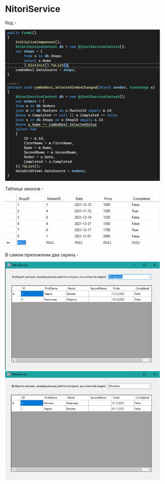 # NitoriService
Код -

![Image alt](https://github.com/M4ddCat/NitoriService/blob/master/Form1Code.png)

Таблица заказов - 

![Image alt](https://github.com/M4ddCat/NitoriService/blob/master/orders.png)

В самом приложении два скрина - 

![Image alt](https://github.com/M4ddCat/NitoriService/blob/master/Pyaterochka.png)
![Image alt](https://github.com/M4ddCat/NitoriService/blob/master/Monetka.png)
